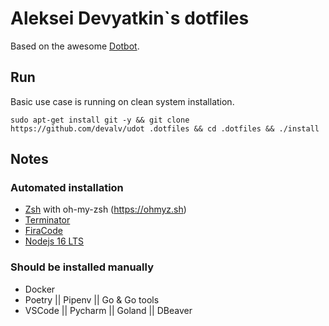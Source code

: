 # Aleksei Devyatkin`s dotfiles

Based on the awesome [Dotbot](https://github.com/anishathalye/dotbot).

## Run

Basic use case is running on clean system installation.

```shell
sudo apt-get install git -y && git clone https://github.com/devalv/udot .dotfiles && cd .dotfiles && ./install
```

## Notes

### Automated installation

* [Zsh](https://www.zsh.org) with oh-my-zsh (https://ohmyz.sh)
* [Terminator](https://terminator-gtk3.readthedocs.io/en/latest/)
* [FiraCode](https://github.com/tonsky/FiraCode)
* [Nodejs 16 LTS](https://nodejs.org/dist/v16.16.0/node-v16.16.0-linux-x64.tar.xz)

### Should be installed manually

* Docker
* Poetry || Pipenv || Go & Go tools
* VSCode || Pycharm || Goland || DBeaver